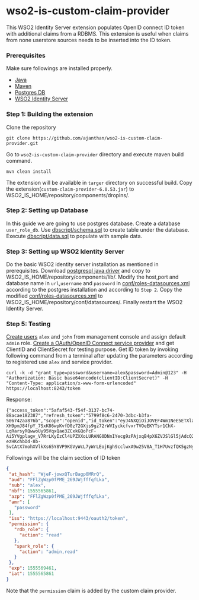 # wso2-is-custom-claim-provider
This WSO2 Identity Server extension populates OpenID connect ID token with additional claims from a RDBMS. This extension is useful when claims from none userstore sources needs to be inserted into the ID token.

### Prerequisites
Make sure followings are installed properly.
- [Java](https://openjdk.java.net/install/index.html)
- [Maven](https://maven.apache.org/download.cgi)
- [Postgres DB](https://www.postgresql.org/download/)
- [WSO2 Identity Server](https://docs.wso2.com/display/IS570/Installation+Guide)


### Step 1: Building the extension
Clone the repository

``git clone https://github.com/ajanthan/wso2-is-custom-claim-provider.git``

Go to `wso2-is-custom-claim-provider` directory and execute maven build command.

`mvn clean install`

The extension will be available in `targer` directory on successful build. Copy the extension(`custom-claim-provider-6.0.53.jar`) to WSO2_IS_HOME/repository/components/dropins/.

### Step 2: Setting up Database

In this guide we are going to use postgres database. Create a database `user_role_db`. Use [dbscript/schema.sql](dbscript/schema.sql) to create table under the database. Execute [dbscript/data.sql](dbscript/data.sql) to populate with sample data.

### Step 3: Setting up WSO2 Identity Server

Do the basic WSO2 identity server installation as mentioned in prerequisites. Download [postgresql java driver](https://jdbc.postgresql.org/download.html) and copy to WSO2_IS_HOME/repository/components/lib/.
Modify the host,port and database name in `url`,`username` and `password` in [conf/roles-datasources.xml](conf/roles-datasources.xml) according to the postgres installation and according to `Step 2`. Copy the modified [conf/roles-datasources.xml](conf/roles-datasources.xml) to WSO2_IS_HOME/repository/conf/datasources/. Finally restart the WSO2 Identity Server.
 
### Step 5: Testing
 
[Create users](https://docs.wso2.com/display/IS570/Configuring+Users#ConfiguringUsers-Addinganewuserandassigningroles) `alex` and `john` from management console and assign default `admin` role. [Create a OAuth/OpenID Connect service provider](https://docs.wso2.com/display/IS570/Adding+and+Configuring+a+Service+Provider) and get ClientID and ClientSecret for testing purpose.
Get ID token by invoking following command from a terminal after updating the parameters according to registered use `alex` and service provider.
 
 ```text
curl -k -d "grant_type=password&username=alex&password=Admin@123" -H "Authorization: Basic base64encode(clientID:ClientSecret)" -H "Content-Type: application/x-www-form-urlencoded" https://localhost:8243/token
```

Response: 
```text
{"access_token":"5afaf543-f54f-3137-bc74-88acae182387","refresh_token":"5799f8c6-2470-3dbc-b3fa-506742aa876b","scope":"openid","id_token":"eyJ4NXQiOiJOVEF4Wm1NeE5ETXlaRGczTVRVMVpHTTBNekV6T0RKaFpXSTRORE5sWkRVMU9HRmtOakZpTVEiLCJraWQiOiJOVEF4Wm1NeE5ETXlaRGczTVRVMVpHTTBNekV6T0RKaFpXSTRORE5sWkRVMU9HRmtOakZpTVEiLCJhbGciOiJSUzI1NiJ9.eyJhdF9oYXNoIjoiV2plRi1qb3d4UVR1ckJhZ3AwTVJyUSIsImF1ZCI6IkZGbFpnV3pwMGZQTUVfMjY5SldqZmZmcWZMa2EiLCJzdWIiOiJhbGV4IiwibmJmIjoxNTU1NTY1ODYxLCJhenAiOiJGRmxaZ1d6cDBmUE1FXzI2OUpXamZmZnFmTGthIiwiYW1yIjpbInBhc3N3b3JkIl0sImlzcyI6Imh0dHBzOlwvXC9sb2NhbGhvc3Q6OTQ0M1wvb2F1dGgyXC90b2tlbiIsInBlcm1pc3Npb24iOnsicmRiX3JvbGUiOnsiYWN0aW9uIjoicmVhZCJ9LCJzcGFya19yb2xlIjp7ImFjdGlvbiI6ImFkbWluLHJlYWQifX0sImV4cCI6MTU1NTU2OTQ2MSwiaWF0IjoxNTU1NTY1ODYxfQ.YoNyWOqr1rWHuBasNla4RAt7gJJbHU1Nv7RHg-XH9pmJ84fpY_7SxK86wpKvfD0z72GXjs9gz72rWVIyckcfvxrTVOeEKYTsr1ChX-LqRarsyRQwwoUy95VqxQae3ZCxkGQoPcF-Ai5YVgplagv_V7RrLKyIzCl4UPZXXoLURANG0DNnIYecg9zPAjxqB4pX6ZVJSlGl5jAdcQ208xUaKr_jg4Y1COhE_jJcqBLpFd-ezHKchbDd-8b-5vCAtX7mohXVlkXs65Y8VP9KGVyWcL7yWrLEojKgh9cclwxA9w25V8A_T1H7UvzfQK5gzNyttMLHoA8xAKUJVzGra7aDCg","token_type":"Bearer","expires_in":3600}
```
 
 Followings will be the claim section of ID token
 ```json
{
  "at_hash": "WjeF-jowxQTurBagp0MRrQ",
  "aud": "FFlZgWzp0fPME_269JWjfffqfLka",
  "sub": "alex",
  "nbf": 1555565861,
  "azp": "FFlZgWzp0fPME_269JWjfffqfLka",
  "amr": [
    "password"
  ],
  "iss": "https://localhost:9443/oauth2/token",
  "permission": {
    "rdb_role": {
      "action": "read"
    },
    "spark_role": {
      "action": "admin,read"
    }
  },
  "exp": 1555569461,
  "iat": 1555565861
}
```

Note that the `permission` claim is added by the custom claim provider.
 
 
